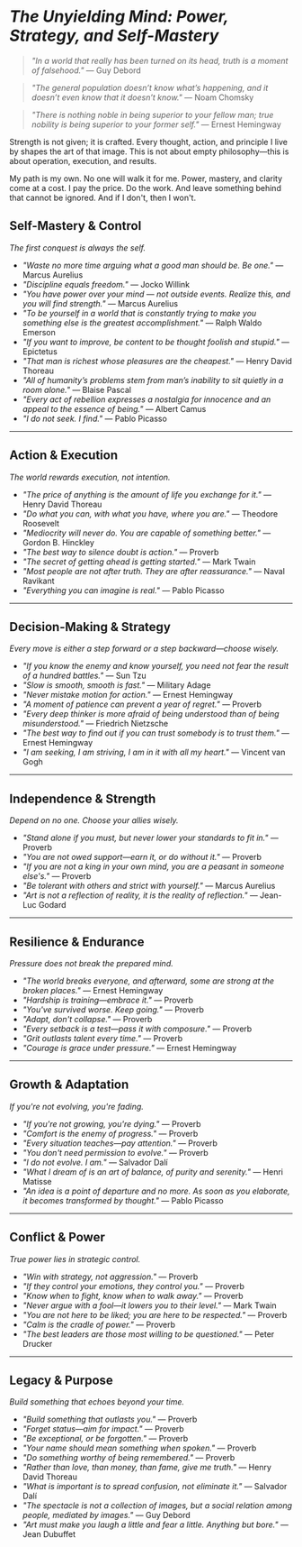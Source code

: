# *The Unyielding Mind: Power, Strategy, and Self-Mastery*

> *"In a world that really has been turned on its head, truth is a moment of falsehood."* — Guy Debord  

> *"The general population doesn’t know what’s happening, and it doesn’t even know that it doesn’t know."* — Noam Chomsky  

> *"There is nothing noble in being superior to your fellow man; true nobility is being superior to your former self."* — Ernest Hemingway  

Strength is not given; it is crafted. Every thought, action, and principle I live by shapes the art of that image. This is not about empty philosophy—this is about operation, execution, and results. 

My path is my own. No one will walk it for me. Power, mastery, and clarity come at a cost. I pay the price. Do the work. And leave something behind that cannot be ignored. And if I don't, then I won't.

## **Self-Mastery & Control**  
*The first conquest is always the self.*  

- *"Waste no more time arguing what a good man should be. Be one."* — Marcus Aurelius  
- *"Discipline equals freedom."* — Jocko Willink  
- *"You have power over your mind — not outside events. Realize this, and you will find strength."* — Marcus Aurelius  
- *"To be yourself in a world that is constantly trying to make you something else is the greatest accomplishment."* — Ralph Waldo Emerson  
- *"If you want to improve, be content to be thought foolish and stupid."* — Epictetus  
- *"That man is richest whose pleasures are the cheapest."* — Henry David Thoreau  
- *"All of humanity’s problems stem from man’s inability to sit quietly in a room alone."* — Blaise Pascal  
- *"Every act of rebellion expresses a nostalgia for innocence and an appeal to the essence of being."* — Albert Camus  
- *"I do not seek. I find."* — Pablo Picasso  

---

## **Action & Execution**  
*The world rewards execution, not intention.*  

- *"The price of anything is the amount of life you exchange for it."* — Henry David Thoreau  
- *"Do what you can, with what you have, where you are."* — Theodore Roosevelt  
- *"Mediocrity will never do. You are capable of something better."* — Gordon B. Hinckley  
- *"The best way to silence doubt is action."* — Proverb  
- *"The secret of getting ahead is getting started."* — Mark Twain  
- *"Most people are not after truth. They are after reassurance."* — Naval Ravikant  
- *"Everything you can imagine is real."* — Pablo Picasso  

---

## **Decision-Making & Strategy**  
*Every move is either a step forward or a step backward—choose wisely.*  

- *"If you know the enemy and know yourself, you need not fear the result of a hundred battles."* — Sun Tzu  
- *"Slow is smooth, smooth is fast."* — Military Adage  
- *"Never mistake motion for action."* — Ernest Hemingway  
- *"A moment of patience can prevent a year of regret."* — Proverb  
- *"Every deep thinker is more afraid of being understood than of being misunderstood."* — Friedrich Nietzsche  
- *"The best way to find out if you can trust somebody is to trust them."* — Ernest Hemingway  
- *"I am seeking, I am striving, I am in it with all my heart."* — Vincent van Gogh  

---

## **Independence & Strength**  
*Depend on no one. Choose your allies wisely.*  

- *"Stand alone if you must, but never lower your standards to fit in."* — Proverb  
- *"You are not owed support—earn it, or do without it."* — Proverb  
- *"If you are not a king in your own mind, you are a peasant in someone else's."* — Proverb  
- *"Be tolerant with others and strict with yourself."* — Marcus Aurelius  
- *"Art is not a reflection of reality, it is the reality of reflection."* — Jean-Luc Godard  

---

## **Resilience & Endurance**  
*Pressure does not break the prepared mind.*  

- *"The world breaks everyone, and afterward, some are strong at the broken places."* — Ernest Hemingway  
- *"Hardship is training—embrace it."* — Proverb  
- *"You've survived worse. Keep going."* — Proverb  
- *"Adapt, don't collapse."* — Proverb  
- *"Every setback is a test—pass it with composure."* — Proverb  
- *"Grit outlasts talent every time."* — Proverb  
- *"Courage is grace under pressure."* — Ernest Hemingway  

---

## **Growth & Adaptation**  
*If you're not evolving, you're fading.*  

- *"If you're not growing, you're dying."* — Proverb  
- *"Comfort is the enemy of progress."* — Proverb  
- *"Every situation teaches—pay attention."* — Proverb  
- *"You don't need permission to evolve."* — Proverb  
- *"I do not evolve. I am."* — Salvador Dalí  
- *"What I dream of is an art of balance, of purity and serenity."* — Henri Matisse  
- *"An idea is a point of departure and no more. As soon as you elaborate, it becomes transformed by thought."* — Pablo Picasso  

---

## **Conflict & Power**  
*True power lies in strategic control.*  

- *"Win with strategy, not aggression."* — Proverb  
- *"If they control your emotions, they control you."* — Proverb  
- *"Know when to fight, know when to walk away."* — Proverb  
- *"Never argue with a fool—it lowers you to their level."* — Mark Twain  
- *"You are not here to be liked; you are here to be respected."* — Proverb  
- *"Calm is the cradle of power."* — Proverb  
- *"The best leaders are those most willing to be questioned."* — Peter Drucker  

---

## **Legacy & Purpose**  
*Build something that echoes beyond your time.*  

- *"Build something that outlasts you."* — Proverb  
- *"Forget status—aim for impact."* — Proverb  
- *"Be exceptional, or be forgotten."* — Proverb  
- *"Your name should mean something when spoken."* — Proverb  
- *"Do something worthy of being remembered."* — Proverb  
- *"Rather than love, than money, than fame, give me truth."* — Henry David Thoreau  
- *"What is important is to spread confusion, not eliminate it."* — Salvador Dalí  
- *"The spectacle is not a collection of images, but a social relation among people, mediated by images."* — Guy Debord  
- *"Art must make you laugh a little and fear a little. Anything but bore."* — Jean Dubuffet  